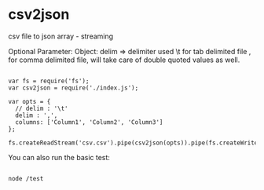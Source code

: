 csv2json
========

csv file to json array - streaming

Optional Parameter:
  Object: 
    delim => delimiter used
      \t for tab delimited file
      , for comma delimited file, will take care of double quoted values as well.

```node

var fs = require('fs');
var csv2json = require('./index.js');

var opts = {
  // delim : '\t'
  delim : ',',
  columns: ['Column1', 'Column2', 'Column3']
};

fs.createReadStream('csv.csv').pipe(csv2json(opts)).pipe(fs.createWriteStream('csv.json'));

```

You can also run the basic test:

```node

node /test

```